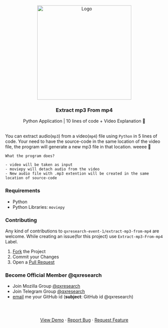  <br />
<p align="center">
  <a href="https://github.com/othneildrew/Best-README-Template">
    <img width="300px" src="https://github.com/xiaowuc2/xiaowuc2/blob/master/source/qxr/casssate.gif" alt="Logo">
  </a>

  <h3 align="center">Extract mp3 From mp4</h3>

  <p align="center">
    Python Application | 10 lines of code + Video Explanation 🧭
    <br>
    <br />
  </p>
</p>

You can extract audio(``mp3``) from a video(`mp4`) file using `Python` in 5 lines of code. Your need to have the source-code in the same location of the video file, the program will generate a new mp3 file in that location. weeee 🎉
```
What the program does? 

- video will be taken as input
- moviepy will detach audio from the video
- New audio file with .mp3 extention will be created in the same location of source-code
``` 
### Requirements

* Python
* Python Libraries: `moviepy`

### Contributing

Any kind of contributions to `qxresearch-event-1/extract-mp3-from-mp4` are welcome. While creating an issue(for this project) use `Extract-mp3-From-mp4` Label.

1. [Fork](https://github.com/qxresearch/qxresearch-event-1/fork) the Project
2. Commit your Changes
3. Open a [Pull Request](https://github.com/qxresearch/qxresearch-event-1/pulls)

### Become Official Member @qxresearch

* Join Mozilla Group [@qxresearch](https://community.mozilla.org/en/groups/qx-research/)
* Join Telegram Group [@qxresearch](https://t.me/qxresearch)
* <a href = "mailto: rohitmandal814566@gmail.com">email</a> me your GitHub id (**subject**: GitHub id @qxresearch)


<h3 align="center"></h3>

  <p align="center">
    <br>
    <br/>
    <a href="https://www.youtube.com/channel/UCX7oe66V8zyFpAJyMfPL9VA">View Demo</a>
    ·
    <a href="https://github.com/qxresearch/qxresearch-event-1/issues">Report Bug</a>
    ·
    <a href="https://github.com/qxresearch/qxresearch-event-1/issues">Request Feature</a>
    <br>
    <br />
  </p>
</p>
